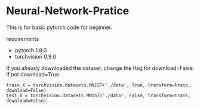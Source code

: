# Neural-Network-Pratice

This is for basic pytorch code for beginner.

requirements
- pytorch 1.8.0
- torchvision 0.9.0

If you already downloaded the dataset, change the flag for download=False. If not download=True.

~~~
train_X = torchvision.datasets.MNIST('./data', True, transform=trans, download=False)
test_X = torchvision.datasets.MNIST('./data', False, transform=trans, download=False)
~~~
